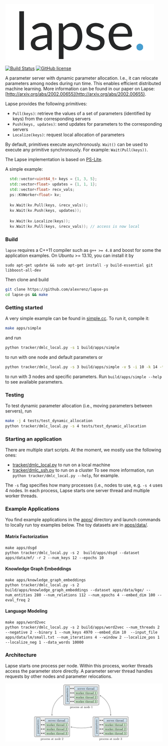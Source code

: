 ![lapse logo](docs/lapse.png?raw=true) 

[![Build Status](https://travis-ci.com/alexrenz/lapse.svg?token=qPF2yxPz6mVQ9DGSToqy&branch=master)](https://travis-ci.com/alexrenz/lapse)
[![GitHub license](http://dmlc.github.io/img/apache2.svg)](./LICENSE)

A parameter server with dynamic parameter allocation. I.e., it can relocate parameters among nodes during run time. This enables efficient distributed machine learning. More information can be found in our paper on Lapse: [http://arxiv.org/abs/2002.00655](http://arxiv.org/abs/2002.00655). 

Lapse provides the following primitives: 
- `Pull(keys)`: retrieve the values of a set of parameters (identified by keys) from the corresponding servers 
- `Push(keys, updates)`: send updates for parameters to the corresponding servers
- `Localize(keys)`: request local allocation of parameters

By default, primitives execute asynchronously. `Wait()` can be used to execute any primitive synchronously. For example: `Wait(Pull(keys))`.

The Lapse implementation is based on [PS-Lite](https://github.com/dmlc/ps-lite).

A simple example:

```c++
  std::vector<uint64_t> keys = {1, 3, 5};
  std::vector<float> updates = {1, 1, 1};
  std::vector<float> recv_vals;
  ps::KVWorker<float> kv;

  kv.Wait(kv.Pull(keys, &recv_vals));
  kv.Wait(kv.Push(keys, updates));

  kv.Wait(kv.Localize(keys));
  kv.Wait(kv.Pull(keys, &recv_vals)); // access is now local
```

### Build

`lapse` requires a C++11 compiler such as `g++ >= 4.8` and boost for some the application examples. On Ubuntu >= 13.10, you
can install it by
```
sudo apt-get update && sudo apt-get install -y build-essential git libboost-all-dev
```

Then clone and build

```bash
git clone https://github.com/alexrenz/lapse-ps
cd lapse-ps && make
```

### Getting started

A very simple example can be found in [simple.cc](apps/simple.cc). To run it, compile it:

```bash
make apps/simple
```

and run

```bash
python tracker/dmlc_local.py -s 1 build/apps/simple
```

to run with one node and default parameters or 

```bash
python tracker/dmlc_local.py -s 3 build/apps/simple -v 5 -i 10 -k 14 -t 4
```
to run with 3 nodes and specific parameters. Run `build/apps/simple --help` to see available parameters.

### Testing
To test dynamic parameter allocation (i.e., moving parameters between servers), run

```bash
make -j 4 tests/test_dynamic_allocation
python tracker/dmlc_local.py -s 4 tests/test_dynamic_allocation
```



### Starting an application

There are multiple start scripts. At the moment, we mostly use the following ones:
- [tracker/dmlc_local.py](tracker/dmlc_local.py) to run on a local machine
- [tracker/dmlc_ssh.py](tracker/dmlc_ssh.py) to run on a cluster
To see more information, run `python tracker/dmlc_local.py --help`, for example.

The `-s` flag specifies how many processes (i.e., nodes to use, e.g. `-s 4` uses 4 nodes. In each process, Lapse starts one server thread and multiple worker threads. 

### Example Applications

You find example applications in the [apps/](apps/) directory and launch commands to locally run toy examples below. The toy datasets are in [apps/data/](apps/data/). 


#### Matrix Factorization

```
make apps/dsgd
python tracker/dmlc_local.py -s 2  build/apps/dsgd --dataset apps/data/mf/ -r 2 --num_keys 12 --epochs 10
```

#### Knowledge Graph Embeddings
```
make apps/knowledge_graph_embeddings
python tracker/dmlc_local.py -s 2 build/apps/knowledge_graph_embeddings --dataset apps/data/kge/ --num_entities 280 --num_relations 112 --num_epochs 4 --embed_dim 100 --eval_freq 2
```

#### Language Modeling
```
make apps/word2vec
python tracker/dmlc_local.py -s 2 build/apps/word2vec --num_threads 2 --negative 2 --binary 1 --num_keys 4970 --embed_dim 10  --input_file apps/data/lm/small.txt --num_iterations 4 --window 2 --localize_pos 1 --localize_neg 1 --data_words 10000
```

### Architecture

Lapse starts one process per node. Within this process, worker threads access the parameter store directly. A parameter server thread handles requests by other nodes and parameter relocations.

![architecture](docs/architecture.png?raw=true)

